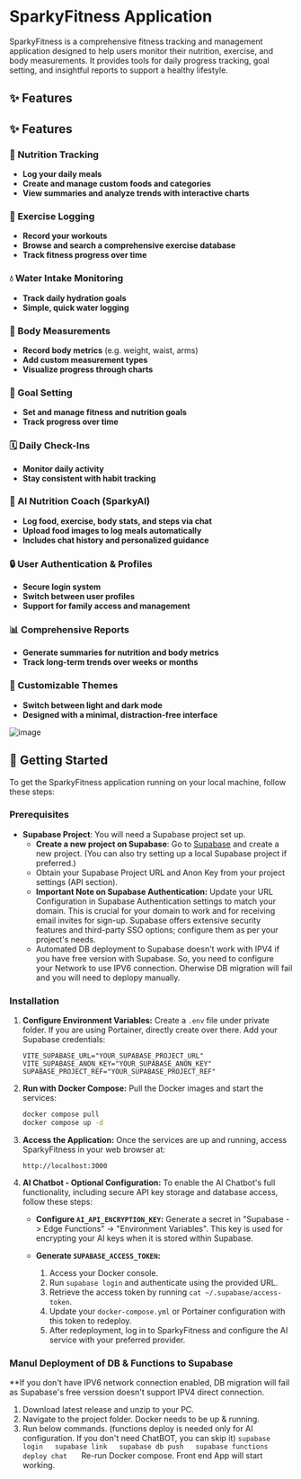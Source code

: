 # SparkyFitness Application

SparkyFitness is a comprehensive fitness tracking and management application designed to help users monitor their nutrition, exercise, and body measurements. It provides tools for daily progress tracking, goal setting, and insightful reports to support a healthy lifestyle.

## ✨ Features

## ✨ Features

### 🍎 Nutrition Tracking

* **Log your daily meals**
* **Create and manage custom foods and categories**
* **View summaries and analyze trends with interactive charts**

### 💪 Exercise Logging

* **Record your workouts**
* **Browse and search a comprehensive exercise database**
* **Track fitness progress over time**

### 💧 Water Intake Monitoring

* **Track daily hydration goals**
* **Simple, quick water logging**

### 📏 Body Measurements

* **Record body metrics** (e.g. weight, waist, arms)
* **Add custom measurement types**
* **Visualize progress through charts**

### 🎯 Goal Setting

* **Set and manage fitness and nutrition goals**
* **Track progress over time**

### 🗓️ Daily Check-Ins

* **Monitor daily activity**
* **Stay consistent with habit tracking**

### 🤖 AI Nutrition Coach (SparkyAI)

* **Log food, exercise, body stats, and steps via chat**
* **Upload food images to log meals automatically**
* **Includes chat history and personalized guidance**

### 🔒 User Authentication & Profiles

* **Secure login system**
* **Switch between user profiles**
* **Support for family access and management**

### 📊 Comprehensive Reports

* **Generate summaries for nutrition and body metrics**
* **Track long-term trends over weeks or months**

### 🎨 Customizable Themes

* **Switch between light and dark mode**
* **Designed with a minimal, distraction-free interface**


![image](https://github.com/user-attachments/assets/ccc7f34e-a663-405f-a4d4-a9888c3197bc)


## 🚀 Getting Started

To get the SparkyFitness application running on your local machine, follow these steps:

### Prerequisites

*   **Supabase Project**: You will need a Supabase project set up.
    *   **Create a new project on Supabase**: Go to [Supabase](https://app.supabase.com/) and create a new project. (You can also try setting up a local Supabase project if preferred.)
    *   Obtain your Supabase Project URL and Anon Key from your project settings (API section).
    *   **Important Note on Supabase Authentication:** Update your URL Configuration in Supabase Authentication settings to match your domain. This is crucial for your domain to work and for receiving email invites for sign-up. Supabase offers extensive security features and third-party SSO options; configure them as per your project's needs.
    *   Automated DB deployment to Supabase doesn't work with IPV4 if you have free version with Supabase. So, you need to configure your Network to use IPV6 connection. Oherwise DB migration will fail and you will need to deplopy manually.       


    

### Installation

1.  **Configure Environment Variables:**
    Create a `.env` file under private folder. If you are using Portainer, directly create over there. 
    Add your Supabase credentials:
    ```
    VITE_SUPABASE_URL="YOUR_SUPABASE_PROJECT_URL"
    VITE_SUPABASE_ANON_KEY="YOUR_SUPABASE_ANON_KEY"
    SUPABASE_PROJECT_REF="YOUR_SUPABASE_PROJECT_REF"    
    ```

2.  **Run with Docker Compose:**
    Pull the Docker images and start the services:
    ```sh
    docker compose pull
    docker compose up -d
    ```

3.  **Access the Application:**
    Once the services are up and running, access SparkyFitness in your web browser at:
    ```
    http://localhost:3000
    ```

4.  **AI Chatbot - Optional Configuration:**
    To enable the AI Chatbot's full functionality, including secure API key storage and database access, follow these steps:

    *   **Configure `AI_API_ENCRYPTION_KEY`:** Generate a secret in "Supabase -> Edge Functions" -> "Environment Variables". This key is used for encrypting your AI keys when it is stored within Supabase.

    *   **Generate `SUPABASE_ACCESS_TOKEN`:**
        1.  Access your Docker console.
        2.  Run `supabase login` and authenticate using the provided URL.
        3.  Retrieve the access token by running `cat ~/.supabase/access-token`.
        4.  Update your `docker-compose.yml` or Portainer configuration with this token to redeploy.
        5.  After redeployment, log in to SparkyFitness and configure the AI service with your preferred provider.
     

### Manul Deployment of DB & Functions to Supabase
**If you don't have IPV6 network connection enabled, DB migration will fail as Supabase's free verssion doesn't support IPV4 direct connection.

   1. Download latest release and unzip to your PC.
   2. Navigate to the project folder. Docker needs to be up & running.
   3. Run below commands. (functions deploy is needed only for AI configuration. If you don't need ChatBOT, you can skip it)
``
      supabase login  
      supabase link  
      supabase db push  
      supabase functions deploy chat   
``
Re-run Docker compose. Front end App will start working.  

